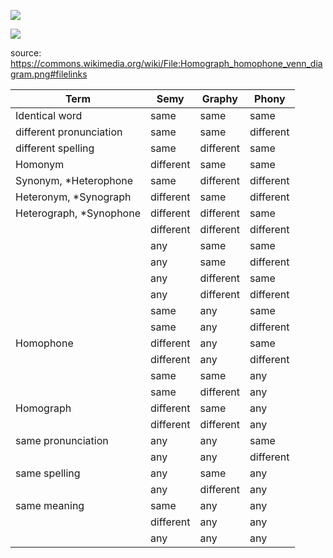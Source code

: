 


![](https://upload.wikimedia.org/wikipedia/commons/f/fa/Homograph_homophone_venn_diagram.svg)

![](https://upload.wikimedia.org/wikipedia/commons/e/e7/Homograph_homophone_venn_diagram.png)


source: https://commons.wikimedia.org/wiki/File:Homograph_homophone_venn_diagram.png#filelinks

| Term                    | Semy      | Graphy    | Phony     |
| ----------------------- | --------- | --------- | --------- |
| Identical word          | same      | same      | same      |
| different pronunciation | same      | same      | different |
| different spelling      | same      | different | same      |
| Homonym                 | different | same      | same      |
| Synonym, *Heterophone   | same      | different | different |
| Heteronym, *Synograph   | different | same      | different |
| Heterograph, *Synophone | different | different | same      |
|                         | different | different | different |
|                         | any       | same      | same      |
|                         | any       | same      | different |
|                         | any       | different | same      |
|                         | any       | different | different |
|                         | same      | any       | same      |
|                         | same      | any       | different |
| Homophone               | different | any       | same      |
|                         | different | any       | different |
|                         | same      | same      | any       |
|                         | same      | different | any       |
| Homograph               | different | same      | any       |
|                         | different | different | any       |
| same pronunciation      | any       | any       | same      |
|                         | any       | any       | different |
| same spelling           | any       | same      | any       |
|                         | any       | different | any       |
| same meaning            | same      | any       | any       |
|                         | different | any       | any       |
|                         | any       | any       | any       |
